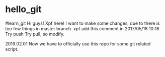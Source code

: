 # hello_git
#learn_git
Hi guys!
Xpf here!
I want to make some changes, due to there is too few things in master branch.
xpf add this comment in 2017/05/18 10:18 
Try push
Try pull, so modify.

2019.02.01
Now we have to officially use this repo for some git related script.
